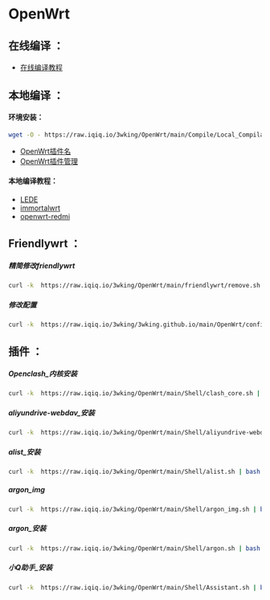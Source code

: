 # OpenWrt
## 在线编译 ：
#### 
* [在线编译教程](/Compile/Online/README.md)
## 本地编译 ：
#### 环境安装：
```sh
wget -O - https://raw.iqiq.io/3wking/OpenWrt/main/Compile/Local_Compilation/env.sh | bash
```
* [OpenWrt插件名](/Compile/Local/Pluginqa_Name.txt)
* [OpenWrt插件管理](/Compile/Local/Plug-ina_Manager.txt)
#### 本地编译教程：
* [LEDE](/Compile/Local/LEDE.md)
* [immortalwrt](/Compile/Local/immortalwrt.md)
* [openwrt-redmi](/Compile/Local/openwrt-redmi.md)

## Friendlywrt ：
##### 精简修改friendlywrt
```sh
curl -k  https://raw.iqiq.io/3wking/OpenWrt/main/friendlywrt/remove.sh | bash
```
##### 修改配置
```sh
curl -k  https://raw.iqiq.io/3wking/3wking.github.io/main/OpenWrt/config.sh | bash
```

## 插件 ：
##### Openclash_内核安装
```sh
curl -k  https://raw.iqiq.io/3wking/OpenWrt/main/Shell/clash_core.sh | bash
```
##### aliyundrive-webdav_安装
```sh
curl -k  https://raw.iqiq.io/3wking/OpenWrt/main/Shell/aliyundrive-webdav.sh | bash
```
##### alist_安装
```sh
curl -k  https://raw.iqiq.io/3wking/OpenWrt/main/Shell/alist.sh | bash
```
##### argon_img
```sh
curl -k  https://raw.iqiq.io/3wking/OpenWrt/main/Shell/argon_img.sh | bash
```
##### argon_安装
```sh
curl -k  https://raw.iqiq.io/3wking/OpenWrt/main/Shell/argon.sh | bash
```
##### 小Q助手_安装
```sh
curl -k  https://raw.iqiq.io/3wking/OpenWrt/main/Shell/Assistant.sh | bash
```